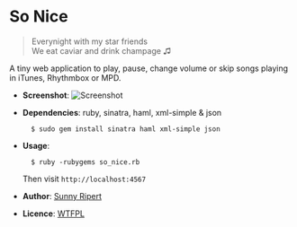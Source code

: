 So Nice
=======

> Everynight with my star friends  
> We eat caviar and drink champage ♫

A tiny web application to play, pause, change volume or skip songs playing
in iTunes, Rhythmbox or MPD.

- **Screenshot**: ![Screenshot](https://github.com/sunny/so-nice/raw/master/screenshot.png)
- **Dependencies**: ruby, sinatra, haml, xml-simple & json

        $ sudo gem install sinatra haml xml-simple json

- **Usage**:

        $ ruby -rubygems so_nice.rb

    Then visit `http://localhost:4567`

- **Author**: [Sunny Ripert](http://sunfox.org/)
- **Licence**: [WTFPL](http://sam.zoy.org/wtfpl/)

